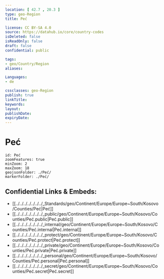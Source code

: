 ```yaml
---
location: [ 42.7 , 20.3 ] 
type: geo-Region
title: Peć

license: CC BY-SA 4.0
source: https://datahub.io/core/country-codes
isDeleted: false
isReadOnly: false
draft: false
confidential: public

tags:
- geo/Country/Region
aliases:

Languages:
- de

cssclasses: geo-Region
publish: true
linkTitle: 
keywords: 
layout: 
publishDate: 
expiryDate: 
---
```


# Peć

```leaflet
id: Peć
zoomFeatures: true 
minZoom: 2 
maxZoom: 18
geojsonFolder: ./Peć/
markerFolder: ./Peć/
```


## Confidential Links & Embeds: 
- [[../../../../../../../_Standards/geo/Continent/Europe/Europe~South/Kosovo/Counties/Peć|Peć]] 
- [[../../../../../../../_public/geo/Continent/Europe/Europe~South/Kosovo/Counties/Peć.public|Peć.public]] 
- [[../../../../../../../_internal/geo/Continent/Europe/Europe~South/Kosovo/Counties/Peć.internal|Peć.internal]] 
- [[../../../../../../../_protect/geo/Continent/Europe/Europe~South/Kosovo/Counties/Peć.protect|Peć.protect]] 
- [[../../../../../../../_private/geo/Continent/Europe/Europe~South/Kosovo/Counties/Peć.private|Peć.private]] 
- [[../../../../../../../_personal/geo/Continent/Europe/Europe~South/Kosovo/Counties/Peć.personal|Peć.personal]] 
- [[../../../../../../../_secret/geo/Continent/Europe/Europe~South/Kosovo/Counties/Peć.secret|Peć.secret]] 

